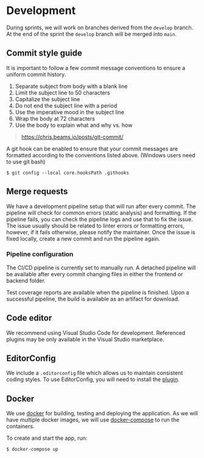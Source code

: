# Development

During sprints, we will work on branches derived from the `develop` branch. At
the end of the sprint the `develop` branch will be merged into `main`.

## Commit style guide

It is important to follow a few commit message conventions to ensure a uniform
commit history.


1.  Separate subject from body with a blank line
2.  Limit the subject line to 50 characters
3.  Capitalize the subject line
4.  Do not end the subject line with a period
5.  Use the imperative mood in the subject line
6.  Wrap the body at 72 characters
7.  Use the body to explain what and why vs. how

> https://chris.beams.io/posts/git-commit/

A git hook can be enabled to ensure that your commit messages are formatted
according to the conventions listed above. (Windows users need to use git bash)

```
$ git config --local core.hooksPath .githooks
```

## Merge requests

We have a development pipeline setup that will run after every commit. The
pipeline will check for common errors (static analysis) and formatting. If the
pipeline fails, you can check the pipeline logs and use that to fix the issue.
The issue usually should be related to linter errors or formatting errors,
however, if it fails otherwise, please notify the maintainer. Once the issue is
fixed locally, create a new commit and run the pipeline again.

### Pipeline configuration

The CI/CD pipeline is currently set to manually run. A detached pipeline will be
available after every commit changing files in either the frontend or backend
folder.

Test coverage reports are available when the pipeline is finished. Upon a
successful pipeline, the build is available as an artifact for download.

## Code editor

We recommend using Visual Studio Code for development. Referenced plugins may be
only available in the Visual Studio marketplace.

## EditorConfig

We include a `.editorconfig` file which allows us to maintain consistent coding
styles. To use EditorConfig, you will need to install the [plugin](https://marketplace.visualstudio.com/items?itemName=EditorConfig.EditorConfig).

## Docker

We use [docker](https://www.docker.com/) for building, testing and deploying the
application. As we will have multiple docker images, we will use
[docker-compose](https://github.com/docker/compose) to run the containers.

To create and start the app, run:
```
$ docker-compose up
```

